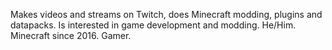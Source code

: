 Makes videos and streams on Twitch, does Minecraft modding, plugins and datapacks.
Is interested in game development and modding.
He/Him. 
Minecraft since 2016.
Gamer.
